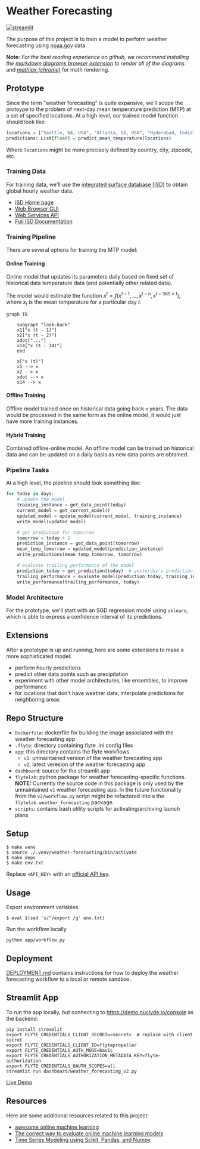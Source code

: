 # Weather Forecasting

[![streamlit](http://img.shields.io/badge/streamlit-app-blue.svg?style=flat)](https://share.streamlit.io/flyteorg/flytelab/main/projects/weather_forecasting/dashboard/weather_forecasting.py)

The purpose of this project is to train a model to perform weather forecasting
using [noaa.gov](https://www.ncei.noaa.gov/) data.

**Note:** _For the best reading experience on github, we recommend installing the_
_[markdown diagrams browser extension](https://github.com/marcozaccari/markdown-diagrams-browser-extension)_
_to render all of the diagrams_ and _[mathjax (chrome)](https://github.com/orsharir/github-mathjax)_
for math rendering.

## Prototype

Since the term "weather forecasting" is quite expansive, we'll scope the protoype
to the problem of next-day mean temperature prediction (MTP) at a set of specified
locations. At a high level, our trained model function should look like:

```python
locations = ["Seattle, WA, USA", "Atlanta, GA, USA", "Hyderabad, India"]
predictions: List[float] = predict_mean_temperature(locations)
```

Where `locations` might be more precisely defined by country, city, zipcode, etc.

### Training Data

For training data, we'll use the [integrated surface database (ISD)](https://www.ncdc.noaa.gov/isd)
to obtain global hourly  weather data.

- [ISD Home page](https://www.ncdc.noaa.gov/isd)
- [Web Browser GUI](https://www.ncei.noaa.gov/access/search/data-search/global-hourly)
- [Web Services API](https://www.ncdc.noaa.gov/cdo-web/webservices/ncdcwebservices)
- [Full ISD Documentation](https://www.ncei.noaa.gov/data/global-hourly/doc/isd-format-document.pdf)


### Training Pipeline

There are several options for training the MTP model:

#### Online Training

Online model that updates its parameters daily based on fixed set of historical data
temperature data (and potentially other related data).

The model would estimate the function $x^t = f(x^{t - 1}, ..., x^{t - n}, x^{t - 365 \times 1})$, where $x_t$ is the mean temperature for a particular day $t$.

```mermaid
graph TB

    subgraph "look-back"
    x1["x (t - 1)"]
    x2["x (t - 2)"]
    xdot["..."]
    x14["x (t - 14)"]
    end

    x["x (t)"]
    x1 --> x
    x2 --> x
    xdot --> x
    x14 --> x
```

#### Offline Training

Offline model trained once on historical data going back `n` years. The data would be
processed in the same form as the online model, it would just have more training instances.

#### Hybrid Training

Combined offline-online model. An offline model can be trained on historical data
and can be updated on a daily basis as new data points are obtained.

### Pipeline Tasks

At a high level, the pipeline should look something like:

```python
for today in days:
    # update the model
    training_instance = get_data_point(today)
    current_model = get_current_model()
    updated_model = update_model(current_model, training_instance)
    write_model(updated_model)

    # get prediction for tomorrow
    tomorrow = today + 1
    prediction_instance = get_data_point(tomorrow)
    mean_temp_tomorrow = updated_model(prediction_instance)
    write_predictions(mean_temp_tomorrow, tomorrow)

    # evaluate trailing performance of the model
    prediction_today = get_prediction(today)  # yesterday's prediction for today
    trailing_performance = evaluate_model(prediction_today, training_instance["mean_temp"])
    write_performance(trailing_performance, today)
```

### Model Architecture

For the prototype, we'll start with an SGD regression model using `sklearn`, which is
able to express a confidence interval of its predictions.

## Extensions

After a prototype is up and running, here are some extensions to make a more sophisticated model:

- perform hourly predictions
- predict other data points such as precipitation
- experiment with other model architectures, like ensembles, to improve performance
- for locations that don't have weather data, interpolate predictions for neighboring areas

## Repo Structure

- `Dockerfile`: dockerfile for building the image associated with the weather forecasting app 
- `.flyte`: directory containing flyte .ini config files
- `app`: this directory contains the flyte workflows
  - `v1`: unmaintained version of the weather forecasting app
  - `v2`: latest veresion of the weather forecasting app
- `dashboard`: source for the streamlit app
- `flytelab`: python package for weather forecasting-specific functions. **NOTE:** Currently the source code
  in this package is only used by the unmaintained `v1` weather forecasting app. In the future functionality from
  the `v2/workflow.py` script might be refactored into a the `flytelab.weather_forecasting` package.
- `scripts`: contains bash utility scripts for activating/archiving launch plans

## Setup

```
$ make venv
$ source ./.venv/weather-forecasting/bin/activate
$ make deps
$ make env.txt
```

Replace `<API_KEY>` with an [official API key](https://www.ncdc.noaa.gov/cdo-web/token).


## Usage

Export environment variables

```
$ eval $(sed 's/^/export /g' env.txt)
```

Run the workflow locally
```
python app/workflow.py
```


## Deployment

[DEPLOYMENT.md](DEPLOYMENT.md) contains instructions for how to deploy the weather forecasting workflow
to a local or remote sandbox.

## Streamlit App

To run the app locally, but connecting to https://demo.nuclyde.io/console as the backend:

```
pip install streamlit
export FLYTE_CREDENTIALS_CLIENT_SECRET=<secret>  # replace with client secret
export FLYTE_CREDENTIALS_CLIENT_ID=flytepropeller
export FLYTE_CREDENTIALS_AUTH_MODE=basic
export FLYTE_CREDENTIALS_AUTHORIZATION_METADATA_KEY=flyte-authorization
export FLYTE_CREDENTIALS_OAUTH_SCOPES=all
streamlit run dashboard/weather_forecasting_v2.py
```

[Live Demo](https://share.streamlit.io/flyteorg/flytelab/main/projects/weather_forecasting/dashboard/weather_forecasting.py)

## Resources

Here are some additional resources related to this project:

- [awesome online machine learning](https://github.com/MaxHalford/awesome-online-machine-learning)
- [The correct way to evaluate online machine learning models](https://maxhalford.github.io/blog/online-learning-evaluation/)
-  [Time Series Modeling using Scikit, Pandas, and Numpy](https://towardsdatascience.com/time-series-modeling-using-scikit-pandas-and-numpy-682e3b8db8d1)
